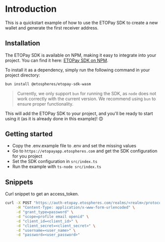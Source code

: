 
# Introduction

This is a quickstart example of how to use the ETOPay SDK to create a new wallet and generate the first receiver address.

## Installation

The ETOPay SDK is available on NPM, making it easy to integrate into your project. You can find it here: [ETOPay SDK on NPM](https://www.npmjs.com/package/@etospheres/etopay-sdk-wasm).

To install it as a dependency, simply run the following command in your project directory: 

```bash
bun install @etospheres/etopay-sdk-wasm
```

> Currently, we only support `bun` for running the SDK, as `node` does not work correctly with the current version. We recommend using `bun` to ensure proper functionality.

This will add the ETOPay SDK to your project, and you'll be ready to start using it (as it is already done in this example)! 😊

## Getting started

- Copy the .env.example file to .env and set the missing values
- Go to `https://etopayapp.etospheres.com` and get the SDK configuration for you project
- Set the SDK configuration in `src/index.ts`
- Run the example with `ts-node src/index.ts`

## Snippets

Curl snippet to get an access_token.

```bash
curl -X POST "https://auth-etopay.etospheres.com/realms/<realm>/protocol/openid-connect/token" \
     -H "Content-Type: application/x-www-form-urlencoded" \
     -d "grant_type=password" \
     -d "scope=profile email openid" \
     -d "client_id=<client_id>" \
     -d "client_secret=<client_secret>" \
     -d "username=<user_name>" \
     -d "password=<user_password>"
```

